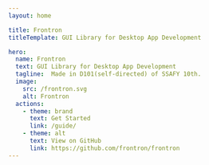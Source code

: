 ```yaml
---
layout: home

title: Frontron
titleTemplate: GUI Library for Desktop App Development

hero:
  name: Frontron
  text: GUI Library for Desktop App Development
  tagline:  Made in D101(self-directed) of SSAFY 10th.
  image:
    src: /frontron.svg
    alt: Frontron
  actions:
    - theme: brand
      text: Get Started
      link: /guide/
    - theme: alt
      text: View on GitHub
      link: https://github.com/frontron/frontron
---
```


<script setup>
import { onMounted } from 'vue'

onMounted(() => {
  const urlParams = new URLSearchParams(window.location.search)
  if (urlParams.get('uwu') != null) {
    const img = document.querySelector('.VPHero .VPImage.image-src')
    img.src = '/icon.png'
    img.alt = 'frontron'
  }
})
</script>
